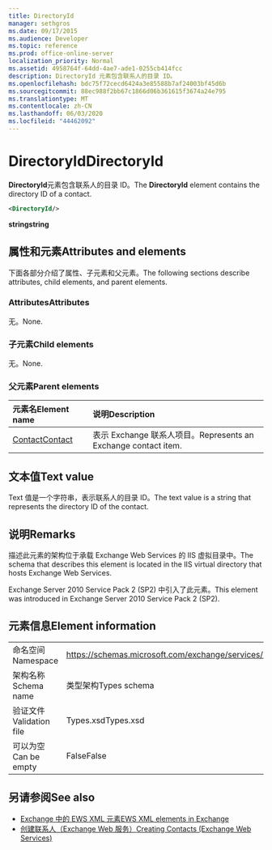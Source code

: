 ```yaml
---
title: DirectoryId
manager: sethgros
ms.date: 09/17/2015
ms.audience: Developer
ms.topic: reference
ms.prod: office-online-server
localization_priority: Normal
ms.assetid: 4958764f-64dd-4ae7-ade1-0255cb414fcc
description: DirectoryId 元素包含联系人的目录 ID。
ms.openlocfilehash: bdc75f72cecd6424a3e85588b7af24003bf45d6b
ms.sourcegitcommit: 88ec988f2bb67c1866d06b361615f3674a24e795
ms.translationtype: MT
ms.contentlocale: zh-CN
ms.lasthandoff: 06/03/2020
ms.locfileid: "44462092"
---
```

# <a name="directoryid"></a><span data-ttu-id="89162-103">DirectoryId</span><span class="sxs-lookup"><span data-stu-id="89162-103">DirectoryId</span></span>

<span data-ttu-id="89162-104">**DirectoryId**元素包含联系人的目录 ID。</span><span class="sxs-lookup"><span data-stu-id="89162-104">The **DirectoryId** element contains the directory ID of a contact.</span></span> 
  
```XML
<DirectoryId/>
```

 <span data-ttu-id="89162-105">**string**</span><span class="sxs-lookup"><span data-stu-id="89162-105">**string**</span></span>
## <a name="attributes-and-elements"></a><span data-ttu-id="89162-106">属性和元素</span><span class="sxs-lookup"><span data-stu-id="89162-106">Attributes and elements</span></span>

<span data-ttu-id="89162-107">下面各部分介绍了属性、子元素和父元素。</span><span class="sxs-lookup"><span data-stu-id="89162-107">The following sections describe attributes, child elements, and parent elements.</span></span>
  
### <a name="attributes"></a><span data-ttu-id="89162-108">Attributes</span><span class="sxs-lookup"><span data-stu-id="89162-108">Attributes</span></span>

<span data-ttu-id="89162-109">无。</span><span class="sxs-lookup"><span data-stu-id="89162-109">None.</span></span>
  
### <a name="child-elements"></a><span data-ttu-id="89162-110">子元素</span><span class="sxs-lookup"><span data-stu-id="89162-110">Child elements</span></span>

<span data-ttu-id="89162-111">无。</span><span class="sxs-lookup"><span data-stu-id="89162-111">None.</span></span>
  
### <a name="parent-elements"></a><span data-ttu-id="89162-112">父元素</span><span class="sxs-lookup"><span data-stu-id="89162-112">Parent elements</span></span>

|<span data-ttu-id="89162-113">**元素名**</span><span class="sxs-lookup"><span data-stu-id="89162-113">**Element name**</span></span>|<span data-ttu-id="89162-114">**说明**</span><span class="sxs-lookup"><span data-stu-id="89162-114">**Description**</span></span>|
|:-----|:-----|
|[<span data-ttu-id="89162-115">Contact</span><span class="sxs-lookup"><span data-stu-id="89162-115">Contact</span></span>](contact.md) <br/> |<span data-ttu-id="89162-116">表示 Exchange 联系人项目。</span><span class="sxs-lookup"><span data-stu-id="89162-116">Represents an Exchange contact item.</span></span>  <br/> |
   
## <a name="text-value"></a><span data-ttu-id="89162-117">文本值</span><span class="sxs-lookup"><span data-stu-id="89162-117">Text value</span></span>

<span data-ttu-id="89162-118">Text 值是一个字符串，表示联系人的目录 ID。</span><span class="sxs-lookup"><span data-stu-id="89162-118">The text value is a string that represents the directory ID of the contact.</span></span>
  
## <a name="remarks"></a><span data-ttu-id="89162-119">说明</span><span class="sxs-lookup"><span data-stu-id="89162-119">Remarks</span></span>

<span data-ttu-id="89162-120">描述此元素的架构位于承载 Exchange Web Services 的 IIS 虚拟目录中。</span><span class="sxs-lookup"><span data-stu-id="89162-120">The schema that describes this element is located in the IIS virtual directory that hosts Exchange Web Services.</span></span>
  
<span data-ttu-id="89162-121">Exchange Server 2010 Service Pack 2 (SP2) 中引入了此元素。</span><span class="sxs-lookup"><span data-stu-id="89162-121">This element was introduced in Exchange Server 2010 Service Pack 2 (SP2).</span></span>
  
## <a name="element-information"></a><span data-ttu-id="89162-122">元素信息</span><span class="sxs-lookup"><span data-stu-id="89162-122">Element information</span></span>

|||
|:-----|:-----|
|<span data-ttu-id="89162-123">命名空间</span><span class="sxs-lookup"><span data-stu-id="89162-123">Namespace</span></span>  <br/> |https://schemas.microsoft.com/exchange/services/2006/types  <br/> |
|<span data-ttu-id="89162-124">架构名称</span><span class="sxs-lookup"><span data-stu-id="89162-124">Schema name</span></span>  <br/> |<span data-ttu-id="89162-125">类型架构</span><span class="sxs-lookup"><span data-stu-id="89162-125">Types schema</span></span>  <br/> |
|<span data-ttu-id="89162-126">验证文件</span><span class="sxs-lookup"><span data-stu-id="89162-126">Validation file</span></span>  <br/> |<span data-ttu-id="89162-127">Types.xsd</span><span class="sxs-lookup"><span data-stu-id="89162-127">Types.xsd</span></span>  <br/> |
|<span data-ttu-id="89162-128">可以为空</span><span class="sxs-lookup"><span data-stu-id="89162-128">Can be empty</span></span>  <br/> |<span data-ttu-id="89162-129">False</span><span class="sxs-lookup"><span data-stu-id="89162-129">False</span></span>  <br/> |
   
## <a name="see-also"></a><span data-ttu-id="89162-130">另请参阅</span><span class="sxs-lookup"><span data-stu-id="89162-130">See also</span></span>

- [<span data-ttu-id="89162-131">Exchange 中的 EWS XML 元素</span><span class="sxs-lookup"><span data-stu-id="89162-131">EWS XML elements in Exchange</span></span>](ews-xml-elements-in-exchange.md)
- [<span data-ttu-id="89162-132">创建联系人（Exchange Web 服务）</span><span class="sxs-lookup"><span data-stu-id="89162-132">Creating Contacts (Exchange Web Services)</span></span>](https://msdn.microsoft.com/library/4845917e-70d1-481c-bbd7-011ec6571789%28Office.15%29.aspx)

